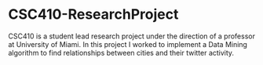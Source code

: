 CSC410-ResearchProject
======================

CSC410 is a student lead research project under the direction of a professor at University of Miami.  In this project I worked to implement a Data Mining algorithm to find relationships between cities and their twitter activity.
